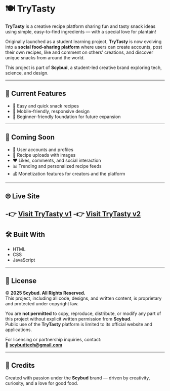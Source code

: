 # 🍽️ TryTasty

**TryTasty** is a creative recipe platform sharing fun and tasty snack ideas using simple, easy-to-find ingredients — with a special love for plantain!  

Originally launched as a student learning project, **TryTasty** is now evolving into a **social food-sharing platform** where users can create accounts, post their own recipes, like and comment on others’ creations, and discover unique snacks from around the world.

This project is part of **Scybud**, a student-led creative brand exploring tech, science, and design.

---

## 🚀 Current Features

- 🍌 Easy and quick snack recipes  
- 📱 Mobile-friendly, responsive design  
- 🎯 Beginner-friendly foundation for future expansion  

---

## 🔮 Coming Soon

- 👥 User accounts and profiles  
- 📝 Recipe uploads with images  
- ❤️ Likes, comments, and social interaction  
- 📊 Trending and personalized recipe feeds  
- 💰 Monetization features for creators and the platform  

---

## 🌐 Live Site

-👉 [Visit TryTasty v1](https://scyflix.github.io/TryTasty/v1/)
-👉 [Visit TryTasty v2](https://scyflix.github.io/TryTasty/v2/)
---

## 🛠️ Built With

- HTML  
- CSS  
- JavaScript  

---

## 📜 License

© **2025 Scybud. All Rights Reserved.**  
This project, including all code, designs, and written content, is proprietary and protected under copyright law.  

You are **not permitted** to copy, reproduce, distribute, or modify any part of this project without explicit written permission from **Scybud**.  
Public use of the **TryTasty** platform is limited to its official website and applications.  

For licensing or partnership inquiries, contact:  
📧 **scybudtech@gmail.com**

---

## 🙌 Credits

Created with passion under the **Scybud** brand — driven by creativity, curiosity, and a love for good food.


